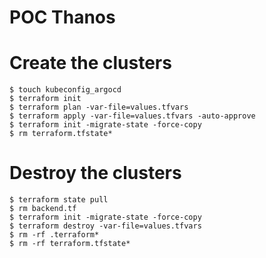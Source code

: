 # POC Thanos

# Create the clusters

```
$ touch kubeconfig_argocd
$ terraform init
$ terraform plan -var-file=values.tfvars
$ terraform apply -var-file=values.tfvars -auto-approve
$ terraform init -migrate-state -force-copy
$ rm terraform.tfstate*
```

# Destroy the clusters

```
$ terraform state pull
$ rm backend.tf
$ terraform init -migrate-state -force-copy
$ terraform destroy -var-file=values.tfvars
$ rm -rf .terraform*
$ rm -rf terraform.tfstate*
```